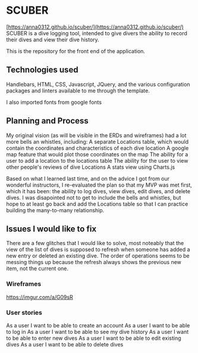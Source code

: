 # SCUBER

[https://anna0312.github.io/scuber/](https://anna0312.github.io/scuber/)
SCUBER is a dive logging tool, intended to give divers the ability to record their dives and view their dive history.

This is the repository for the front end of the application.

## Technologies used
Handlebars, HTML, CSS, Javascript, JQuery, and the various configuration packages and
linters available to me through the template.

I also imported fonts from google fonts

## Planning and Process
My original vision (as will be visible in the ERDs and wireframes) had a lot more bells an whistles, including:
A separate Locations table, which would contain the coordinates and characteristics of each dive location
A google map feature that would plot those coordinates on the map
The ability for a user to add a location to the locations table
The ability for the user to view other people's reviews of dive Locations
A stats view using Charts.js

Based on what I learned last time, and on the advice I got from our wonderful instructors, I re-evaluated
the plan so that my MVP was met first, which it has been: the ability to log dives, view dives, edit dives, and delete dives. I was disapointed not to get to include the bells and whistles, but hope to at least go back and add the Locations table so that I can practice building the many-to-many relationship.

## Issues I would like to fix
There are a few glitches that I would like to solve, most noteably that the view of the list of dives
is supposed to refresh when someone has added a new entry or deleted an existing dive. The order of operations seems
to be messing things up because the refresh always shows the previous new item, not the current one.

### Wireframes
https://imgur.com/a/G09sR

### User stories

As a user I want to be able to create an account
As a user I want to be able to log in
As a user I want to be able to see my dive history
As a user I want to be able to enter new dives
As a user I want to be able to edit existing dives
As a user I want to be able to delete dives
